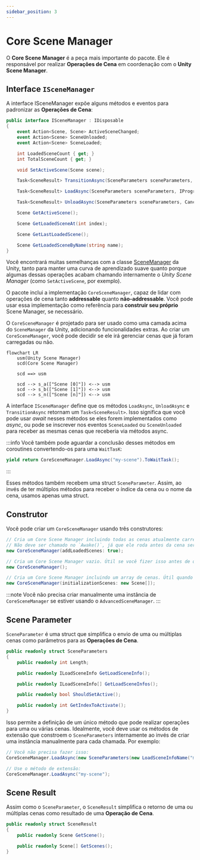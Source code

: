 ```yaml
---
sidebar_position: 3
---
```


# Core Scene Manager

O **Core Scene Manager** é a peça mais importante do pacote.
Ele é responsável por realizar **Operações de Cena** em coordenação com o **Unity Scene Manager**.

## Interface `ISceneManager`

A interface ISceneManager expõe alguns métodos e eventos para padronizar as **Operações de Cena**:

```cs
public interface ISceneManager : IDisposable
{
    event Action<Scene, Scene> ActiveSceneChanged;
    event Action<Scene> SceneUnloaded;
    event Action<Scene> SceneLoaded;

    int LoadedSceneCount { get; }
    int TotalSceneCount { get; }

    void SetActiveScene(Scene scene);

    Task<SceneResult> TransitionAsync(SceneParameters sceneParameters, ILoadSceneInfo intermediateSceneReference = default, CancellationToken token = default);

    Task<SceneResult> LoadAsync(SceneParameters sceneParameters, IProgress<float> progress = null, CancellationToken token = default);

    Task<SceneResult> UnloadAsync(SceneParameters sceneParameters, CancellationToken token = default);

    Scene GetActiveScene();

    Scene GetLoadedSceneAt(int index);

    Scene GetLastLoadedScene();

    Scene GetLoadedSceneByName(string name);
}
```

Você encontrará muitas semelhanças com a classe [SceneManager](https://docs.unity3d.com/ScriptReference/SceneManagement.SceneManager.html) da Unity, tanto para manter uma curva de aprendizado suave quanto porque algumas dessas operações acabam chamando internamente o _Unity Scene Manager_ (como `SetActiveScene`, por exemplo).

O pacote inclui a implementação `CoreSceneManager`, capaz de lidar com operações de cena tanto **addressable** quanto **não-addressable**. Você pode usar essa implementação como referência para **construir seu próprio** Scene Manager, se necessário.

O `CoreSceneManager` é projetado para ser usado como uma camada acima do `SceneManager` da Unity, adicionando funcionalidades extras. Ao criar um `CoreSceneManager`, você pode decidir se ele irá gerenciar cenas que já foram carregadas ou não.

```mermaid
flowchart LR
    usm(Unity Scene Manager)
    scd(Core Scene Manager)
    
    scd ==> usm

    scd --> s_a(["Scene [0]"]) <--> usm
    scd --> s_b(["Scene [1]"]) <--> usm
    scd --> s_n(["Scene [n]"]) <--> usm

```

A interface `ISceneManager` define que os métodos `LoadAsync`, `UnloadAsync` e `TransitionAsync` retornam um `Task<SceneResult>`.
Isso significa que você pode usar _await_ nesses métodos se eles forem implementados como _async_, ou pode se inscrever nos eventos `SceneLoaded` ou `SceneUnloaded` para receber as mesmas cenas que receberia via métodos async.

:::info
Você também pode aguardar a conclusão desses métodos em coroutines convertendo-os para uma `WaitTasK`:

```cs
yield return CoreSceneManager.LoadAsync("my-scene").ToWaitTask();
```
:::

Esses métodos também recebem uma struct `SceneParameter`.
Assim, ao invés de ter múltiplos métodos para receber o índice da cena ou o nome da cena, usamos apenas uma struct.

## Construtor

Você pode criar um `CoreSceneManager` usando três construtores:

```cs
// Cria um Core Scene Manager incluindo todas as cenas atualmente carregadas. Útil para a maioria dos casos.
// Não deve ser chamado no `Awake()`, já que ele roda antes da cena ser carregada.
new CoreSceneManager(addLoadedScenes: true);

// Cria um Core Scene Manager vazio. Útil se você fizer isso antes de qualquer cena ser carregada ou em uma cena de bootstrap.
new CoreSceneManager();

// Cria um Core Scene Manager incluindo um array de cenas. Útil quando você quer incluir apenas um conjunto específico de cenas.
new CoreSceneManager(initializationScenes: new Scene[]);
```

:::note
Você não precisa criar manualmente uma instância de `CoreSceneManager` se estiver usando o `AdvancedSceneManager`.
:::

## Scene Parameter

`SceneParameter` é uma struct que simplifica o envio de uma ou múltiplas cenas como parâmetros para as **Operações de Cena**.

```cs
public readonly struct SceneParameters
{
    public readonly int Length;

    public readonly ILoadSceneInfo GetLoadSceneInfo();

    public readonly ILoadSceneInfo[] GetLoadSceneInfos();

    public readonly bool ShouldSetActive();

    public readonly int GetIndexToActivate();
}
```

Isso permite a definição de um único método que pode realizar operações para uma ou várias cenas.
Idealmente, você deve usar os métodos de extensão que constroem o `SceneParameters` internamente ao invés de criar uma instância manualmente para cada chamada.
Por exemplo:

```cs
// Você não precisa fazer isso:
CoreSceneManager.LoadAsync(new SceneParameters(new LoadSceneInfoName("my-scene")));

// Use o método de extensão:
CoreSceneManager.LoadAsync("my-scene");
```

## Scene Result

Assim como o `SceneParameter`, o `SceneResult` simplifica o retorno de uma ou múltiplas cenas como resultado de uma **Operação de Cena**.

```cs
public readonly struct SceneResult
{
    public readonly Scene GetScene();

    public readonly Scene[] GetScenes();
}
```